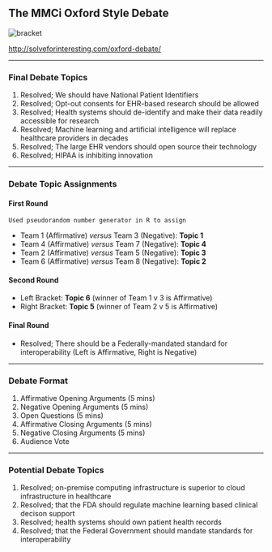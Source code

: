 ## The MMCi Oxford Style Debate
![bracket](https://github.com/Duke-Translational-Bioinformatics/mmci-practical-datascience/blob/master/projects/project03-debate/debateAssets/Bracket.png)

http://solveforinteresting.com/oxford-debate/

___
### Final Debate Topics
1. Resolved; We should have National Patient Identifiers
2. Resolved; Opt-out consents for EHR-based research should be allowed
3. Resolved; Health systems should de-identify and make their data readily accessible for research
4. Resolved; Machine learning and artificial intelligence will replace healthcare providers in decades
5. Resolved; The large EHR vendors should open source their technology
6. Resolved; HIPAA is inhibiting innovation

___
### Debate Topic Assignments
#### First Round
```Used pseudorandom number generator in R to assign```

* Team 1 (Affirmative) *versus* Team 3 (Negative): **Topic 1**
* Team 4 (Affirmative) *versus* Team 7 (Negative): **Topic 4**
* Team 2 (Affirmative) *versus* Team 5 (Negative): **Topic 3**
* Team 6 (Affirmative) *versus* Team 8 (Negative): **Topic 2**
#### Second Round
* Left Bracket: **Topic 6** (winner of Team 1 v 3 is Affirmative)
* Right Bracket: **Topic 5** (winner of Team 2 v 5 is Affirmative)
#### Final Round
* Resolved; There should be a Federally-mandated standard for interoperability
(Left is Affirmative, Right is Negative)
___
### Debate Format
1. Affirmative Opening Arguments (5 mins)
1. Negative Opening Arguments (5 mins)
1. Open Questions (5 mins)
1. Affirmative Closing Arguments (5 mins)
1. Negative Closing Arguments (5 mins)
1. Audience Vote
___
### Potential Debate Topics
1. Resolved; on-premise computing infrastructure is superior to cloud infrastructure in healthcare
2. Resolved; that the FDA should regulate machine learning based clinical decison support
3. Resolved; health systems should own patient health records
4. Resolved; that the Federal Government should mandate standards for interoperability

